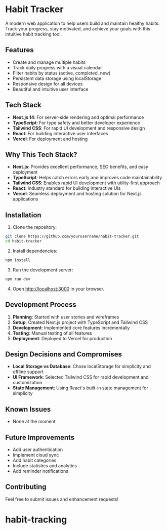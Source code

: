 # Habit Tracker

A modern web application to help users build and maintain healthy habits. Track your progress, stay motivated, and achieve your goals with this intuitive habit tracking tool.

## Features

- Create and manage multiple habits
- Track daily progress with a visual calendar
- Filter habits by status (active, completed, new)
- Persistent data storage using localStorage
- Responsive design for all devices
- Beautiful and intuitive user interface

## Tech Stack

- **Next.js 14**: For server-side rendering and optimal performance
- **TypeScript**: For type safety and better developer experience
- **Tailwind CSS**: For rapid UI development and responsive design
- **React**: For building interactive user interfaces
- **Vercel**: For deployment and hosting

## Why This Tech Stack?

- **Next.js**: Provides excellent performance, SEO benefits, and easy deployment
- **TypeScript**: Helps catch errors early and improves code maintainability
- **Tailwind CSS**: Enables rapid UI development with utility-first approach
- **React**: Industry standard for building interactive UIs
- **Vercel**: Seamless deployment and hosting solution for Next.js applications

## Installation

1. Clone the repository:
```bash
git clone https://github.com/yourusername/habit-tracker.git
cd habit-tracker
```

2. Install dependencies:
```bash
npm install
```

3. Run the development server:
```bash
npm run dev
```

4. Open [http://localhost:3000](http://localhost:3000) in your browser.

## Development Process

1. **Planning**: Started with user stories and wireframes
2. **Setup**: Created Next.js project with TypeScript and Tailwind CSS
3. **Development**: Implemented core features incrementally
4. **Testing**: Manual testing of all features
5. **Deployment**: Deployed to Vercel for production

## Design Decisions and Compromises

- **Local Storage vs Database**: Chose localStorage for simplicity and offline support
- **UI Framework**: Selected Tailwind CSS for rapid development and customization
- **State Management**: Using React's built-in state management for simplicity

## Known Issues

- None at the moment

## Future Improvements

- Add user authentication
- Implement cloud sync
- Add habit categories
- Include statistics and analytics
- Add reminder notifications

## Contributing

Feel free to submit issues and enhancement requests!
# habit-tracking
